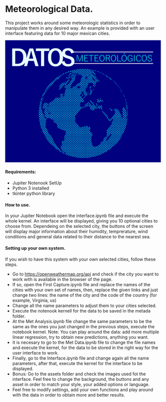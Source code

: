 # Meteorological Data.

This project works around some meteorologic statistics in order to manipulate them in any desired way. An example is provided with an user interface featuring data for 10 major mexican cities. 

![Cover](/Assets/Background.png)

#### Requirements:
- Jupiter Notenook SetUp
- Python 3 installed
- tkinter python library

#### How to use.

In your Jupiter Notebook open the interface.ipynb file and execute the whole kernel. An interface will be displayed, giving you 10 optional cities to choose from. Dependeing on the selected city, the buttons of the screen will display major information about their humidity, temprerature, wind conditions and general data related to their distance to the nearest sea.

#### Setting up your own system.

If you wish to have this system with your own selected cities, follow these steps.

- Go to https://openweathermap.org/api and check if the city you want to work with is available in the browser of the page.
- If so, open the First Capture.ipynb file and replace the names of the cities with your own set of names, then, replace the given links and just change two lines: the name of the city and the code of the country (for example, Virginia, us)
- Change all the name parameters to adjust them to your cities selected.
- Execute the notenook kernell for the data to be saved in the metada folder.
- At the Met Analysis.ipynb file change the same parameters to be the same as the ones you just changed in the previous steps, execute the notebook kernel. Note: You can play around the data: add more multiple linear regression, try to obtain new predictions, anything you want.
- It is necesary to go to the Met Data.ipynb file to change the file names and execute the kernel, for the data to be stored in the right way for the user interface to work.
- Finally, go to the Interface.ipynb file and change again all the name parameters, after that, execute the kernel for the interface to be displayed.
- Bonus: Go to the assets folder and check the images used fot the interface. Feel free to change the background, the buttons and any asset in order to match your style, your added options or language.
- Feel free to modify settings, add your own functions and play around with the data in order to obtain more and better results.
